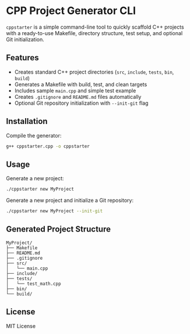 # CPP Project Generator CLI

`cppstarter` is a simple command-line tool to quickly scaffold C++ projects with a ready-to-use Makefile, directory structure, test setup, and optional Git initialization.

## Features

- Creates standard C++ project directories (`src`, `include`, `tests`, `bin`, `build`)
- Generates a Makefile with build, test, and clean targets
- Includes sample `main.cpp` and simple test example
- Creates `.gitignore` and `README.md` files automatically
- Optional Git repository initialization with `--init-git` flag

## Installation

Compile the generator:

```bash
g++ cppstarter.cpp -o cppstarter
```

## Usage

Generate a new project:

```bash
./cppstarter new MyProject
```

Generate a new project and initialize a Git repository:

```bash
./cppstarter new MyProject --init-git
```

## Generated Project Structure

```
MyProject/
├── Makefile
├── README.md
├── .gitignore
├── src/
│   └── main.cpp
├── include/
├── tests/
│   └── test_math.cpp
├── bin/
└── build/
```

## License

MIT License

